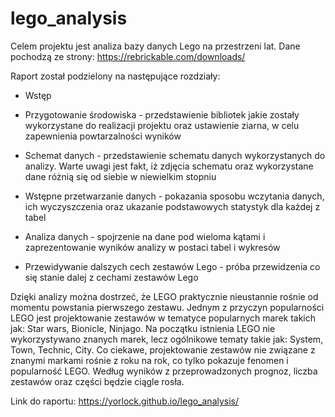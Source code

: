 # lego_analysis

Celem projektu jest analiza bazy danych Lego na przestrzeni lat. Dane pochodzą ze strony: https://rebrickable.com/downloads/

Raport został podzielony na następujące rozdziały:

- Wstęp

- Przygotowanie środowiska - przedstawienie bibliotek jakie zostały wykorzystane do realizacji projektu oraz ustawienie ziarna, w celu zapewnienia powtarzalności wyników

- Schemat danych - przedstawienie schematu danych wykorzystanych do analizy. Warte uwagi jest fakt, iż zdjęcia schematu oraz wykorzystane dane różnią się od siebie w niewielkim stopniu

- Wstępne przetwarzanie danych - pokazania sposobu wczytania danych, ich wyczyszczenia oraz ukazanie podstawowych statystyk dla każdej z tabel

- Analiza danych - spojrzenie na dane pod wieloma kątami i zaprezentowanie wyników analizy w postaci tabel i wykresów

- Przewidywanie dalszych cech zestawów Lego - próba przewidzenia co się stanie dalej z cechami zestawów Lego

Dzięki analizy można dostrzeć, że LEGO praktycznie nieustannie rośnie od momentu powstania pierwszego zestawu. Jednym z przyczyn popularności LEGO jest projektowanie zestawów w tematyce popularnych marek takich jak: Star wars, Bionicle, Ninjago. Na początku istnienia LEGO nie wykorzystywano znanych marek, lecz ogólnikowe tematy takie jak: System, Town, Technic, City. Co ciekawe, projektowanie zestawów nie związane z znanymi markami rośnie z roku na rok, co tylko pokazuje fenomen i popularność LEGO. Według wyników z przeprowadzonych prognoz, liczba zestawów oraz części będzie ciągle rosła.

Link do raportu: https://yorlock.github.io/lego_analysis/
